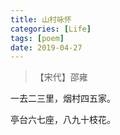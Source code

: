 ```yaml
---
title: 山村咏怀
categories: [Life]
tags: [poem]
date: 2019-04-27
---
```



>【宋代】邵雍

一去二三里，烟村四五家。

亭台六七座，八九十枝花。